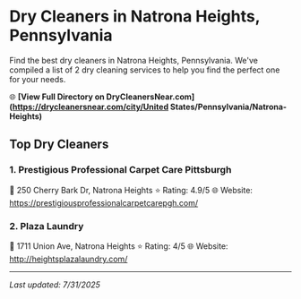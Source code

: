 # Dry Cleaners in Natrona Heights, Pennsylvania

Find the best dry cleaners in Natrona Heights, Pennsylvania. We've compiled a list of 2 dry cleaning services to help you find the perfect one for your needs.

🌐 **[View Full Directory on DryCleanersNear.com](https://drycleanersnear.com/city/United States/Pennsylvania/Natrona-Heights)**

## Top Dry Cleaners

### 1. Prestigious Professional Carpet Care Pittsburgh ️ ️ ️ ️ ️
📍 250 Cherry Bark Dr, Natrona Heights
⭐ Rating: 4.9/5
🌐 Website: https://prestigiousprofessionalcarpetcarepgh.com/

### 2. Plaza Laundry
📍 1711 Union Ave, Natrona Heights
⭐ Rating: 4/5
🌐 Website: http://heightsplazalaundry.com/


---

*Last updated: 7/31/2025*
